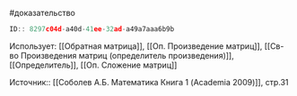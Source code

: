 #доказательство

```javascript
ID:: 8297c04d-a40d-41ee-32ad-a49a7aaa6b9b
```

Использует: [[Обратная матрица]], [[Оп. Произведение матриц]],  [[Св-во Произведения матриц (определитель произведения)]], [[Определитель]], [[Оп. Сложение матриц]]


Источник:: [[Соболев А.Б. Математика Книга 1 (Academia 2009)]], стр.31